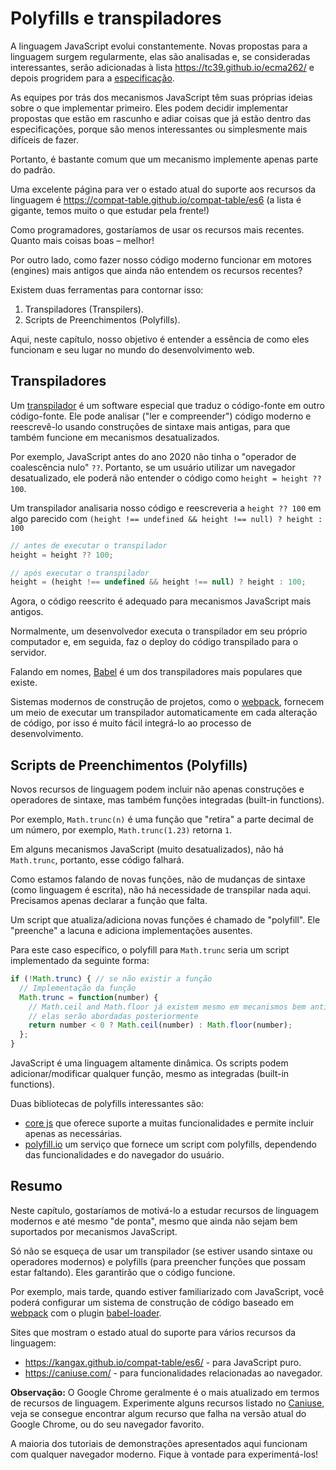 
# Polyfills e transpiladores

A linguagem JavaScript evolui constantemente. Novas propostas para a linguagem surgem regularmente, elas são analisadas e, se consideradas interessantes,  serão adicionadas à lista <https://tc39.github.io/ecma262/> e depois progridem para a [especificação](https://www.ecma-international.org/publications-and-standards/standards/ecma-262/).

As equipes por trás dos mecanismos JavaScript têm suas próprias ideias sobre o que implementar primeiro. Eles podem decidir implementar propostas que estão em rascunho e adiar coisas que já estão dentro das especificações, porque são menos interessantes ou simplesmente mais difíceis de fazer.

Portanto, é bastante comum que um mecanismo implemente apenas parte do padrão.

Uma excelente página para ver o estado atual do suporte aos recursos da linguagem é <https://compat-table.github.io/compat-table/es6> (a lista é gigante, temos muito o que estudar pela frente!)

Como programadores, gostaríamos de usar os recursos mais recentes. Quanto mais coisas boas – melhor!

Por outro lado, como fazer nosso código moderno funcionar em motores (engines) mais antigos que ainda não entendem os recursos recentes?

Existem duas ferramentas para contornar isso:

1. Transpiladores (Transpilers).
2. Scripts de Preenchimentos (Polyfills).

Aqui, neste capítulo, nosso objetivo é entender a essência de como eles funcionam e seu lugar no mundo do desenvolvimento web.

## Transpiladores

Um [transpilador](https://en.wikipedia.org/wiki/Source-to-source_compiler) é um software especial que traduz o código-fonte em outro código-fonte. Ele pode analisar ("ler e compreender") código moderno e reescrevê-lo usando construções de sintaxe mais antigas, para que também funcione em mecanismos desatualizados.

Por exemplo, JavaScript antes do ano 2020 não tinha o "operador de coalescência nulo" `??`. Portanto, se um usuário utilizar um navegador desatualizado, ele poderá não entender o código como `height = height ?? 100`.

Um transpilador analisaria nosso código e reescreveria a `height ?? 100` em algo parecido com `(height !== undefined && height !== null) ? height : 100`

```js
// antes de executar o transpilador
height = height ?? 100;

// após executar o transpilador
height = (height !== undefined && height !== null) ? height : 100;
```

Agora, o código reescrito é adequado para mecanismos JavaScript mais antigos.

Normalmente, um desenvolvedor executa o transpilador em seu próprio computador e, em seguida, faz o deploy do código transpilado para o servidor.

Falando em nomes, [Babel](https://babeljs.io) é um dos transpiladores mais populares que existe.

Sistemas modernos de construção de projetos, como o [webpack](https://webpack.js.org/), fornecem um meio de executar um transpilador automaticamente em cada alteração de código, por isso é muito fácil integrá-lo ao processo de desenvolvimento.

## Scripts de Preenchimentos (Polyfills)

Novos recursos de linguagem podem incluir não apenas construções e operadores de sintaxe, mas também funções integradas (built-in functions).

Por exemplo, `Math.trunc(n)` é uma função que "retira" a parte decimal de um número, por exemplo, `Math.trunc(1.23)` retorna `1`.

Em alguns mecanismos JavaScript (muito desatualizados), não há `Math.trunc`, portanto, esse código falhará.

Como estamos falando de novas funções, não de mudanças de sintaxe (como linguagem é escrita), não há necessidade de transpilar nada aqui. Precisamos apenas declarar a função que falta.

Um script que atualiza/adiciona novas funções é chamado de "polyfill". Ele "preenche" a lacuna e adiciona implementações ausentes.

Para este caso específico, o polyfill para `Math.trunc` seria um script implementado da seguinte forma:

```js
if (!Math.trunc) { // se não existir a função
  // Implementação da função
  Math.trunc = function(number) {
    // Math.ceil and Math.floor já existem mesmo em mecanismos bem antigos
    // elas serão abordadas posteriormente
    return number < 0 ? Math.ceil(number) : Math.floor(number);
  };
}
```
JavaScript é uma linguagem altamente dinâmica. Os scripts podem adicionar/modificar qualquer função, mesmo as integradas (built-in functions).


Duas bibliotecas de polyfills interessantes são:

- [core js](https://github.com/zloirock/core-js) que oferece suporte a muitas funcionalidades e permite incluir apenas as necessárias.
- [polyfill.io](https://polyfill.io/) um serviço que fornece um script com polyfills, dependendo das funcionalidades e do navegador do usuário.


## Resumo

Neste capítulo, gostaríamos de motivá-lo a estudar recursos de linguagem modernos e até mesmo "de ponta", mesmo que ainda não sejam bem suportados por mecanismos JavaScript.

Só não se esqueça de usar um transpilador (se estiver usando sintaxe ou operadores modernos) e polyfills (para preencher funções que possam estar faltando). Eles garantirão que o código funcione.

Por exemplo, mais tarde, quando estiver familiarizado com JavaScript, você poderá configurar um sistema de construção de código baseado em [webpack](https://webpack.js.org/) com o plugin [babel-loader](https://github.com/babel/babel-loader).

Sites que mostram o estado atual do suporte para vários recursos da linguagem:
- <https://kangax.github.io/compat-table/es6/> - para JavaScript puro.
- <https://caniuse.com/> - para funcionalidades relacionadas ao navegador.

**Observação:**
O Google Chrome geralmente é o mais atualizado em termos de recursos de linguagem. 
Experimente alguns recursos listado no [Caniuse](https://caniuse.com), veja se consegue encontrar algum recurso que falha na versão atual do Google Chrome, ou do seu navegador favorito. 

A maioria dos tutoriais de demonstrações apresentados aqui funcionam com qualquer navegador moderno. Fique à vontade para experimentá-los!